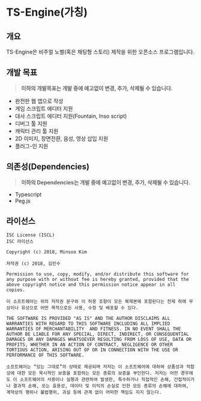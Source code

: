 # TS-Engine(가칭)
## 개요
TS-Engine은 비주얼 노벨(혹은 채팅형 스토리) 제작을 위한 오픈소스 프로그램입니다.
## 개발 목표
> **이하의 개발목표는 개발 중에 예고없이 변경, 추가, 삭제될 수 있습니다.**
* 완전한 웹 앱으로 작성
* 게임 스크립트 에디터 지원
* 대사 스크립트 에디터 지원(Fountain, Inso script)
* 디버그 툴 지원
* 캐릭터 관리 툴 지원
* 2D 이미지, 장면전환, 음성, 영상 삽입 지원
* 플러그-인 지원
## 의존성(Dependencies)
> **이하의 Dependencies는 개발 중에 예고없이 변경, 추가, 삭제될 수 있습니다.**
* Typescript
* Peg.js
## 라이선스
    ISC License (ISCL)
    ISC 라이선스

    Copyright (c) 2018, Minsoo Kim

    저작권 (c) 2018, 김민수

    Permission to use, copy, modify, and/or distribute this software for any purpose with or without fee is hereby granted, provided that the above copyright notice and this permission notice appear in all copies.

    이 소프트웨어는 위의 저작권 문구와 이 허용 조항이 모든 복제본에 포함된다는 전제 하에 무상이나 유상으로 어떤 목적으로든 사용, 수정 및 배포할 수 있다. 

    THE SOFTWARE IS PROVIDED "AS IS" AND THE AUTHOR DISCLAIMS ALL WARRANTIES WITH REGARD TO THIS SOFTWARE INCLUDING ALL IMPLIED WARRANTIES OF MERCHANTABILITY  AND FITNESS. IN NO EVENT SHALL THE AUTHOR BE LIABLE FOR ANY SPECIAL, DIRECT, INDIRECT, OR CONSEQUENTIAL DAMAGES OR ANY DAMAGES WHATSOEVER RESULTING FROM LOSS OF USE, DATA OR PROFITS, WHETHER IN AN ACTION OF CONTRACT, NEGLIGENCE OR OTHER TORTIOUS ACTION, ARISING OUT OF OR IN CONNECTION WITH THE USE OR PERFORMANCE OF THIS SOFTWARE.

    소프트웨어는 “있는 그대로”의 상태로 제공되며 저자는 이 소프트웨어에 대하여 상품성과 적합성에 대한 모든 묵시적인 보증을 포함하는 모든 종류의 보증을 부인한다. 저자는 어떤 경우에도 이 소프트웨어의 사용이나 실행과 관련하여 발생한, 특수하거나 직접적인 손해, 간접적이거나 결과적 손해, 또는 효용성, 데이터 및 이익의 손실로 인한 모든 종류의 손해에 대하여, 계약상의 행위나 불법행위, 과실 등에 관계 없이 어떠한 책임도 지지 않는다.